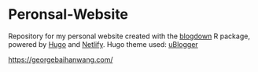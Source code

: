 # Peronsal-Website
Repository for my personal website created with the [blogdown](https://github.com/rstudio/blogdown) R package, powered by [Hugo](https://gohugo.io/) and [Netlify](https://www.netlify.com/). Hugo theme used: [uBlogger](https://github.com/uPagge/uBlogger)

https://georgebaihanwang.com/
